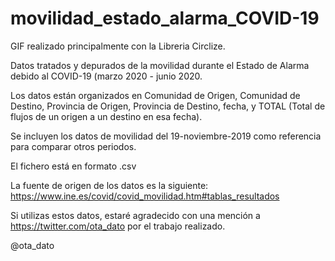 # movilidad_estado_alarma_COVID-19

GIF realizado principalmente con la Libreria Circlize.

Datos tratados y depurados de la movilidad durante el Estado de Alarma debido al COVID-19 (marzo 2020 - junio 2020.

Los datos están organizados en Comunidad de Origen, Comunidad de Destino, Provincia de Origen, Provincia de Destino, fecha, y TOTAL (Total de flujos de un origen a un destino en esa fecha).

Se incluyen los datos de movilidad del 19-noviembre-2019 como referencia para comparar otros periodos.

El fichero está en formato .csv

La fuente de origen de los datos es la siguiente: 
https://www.ine.es/covid/covid_movilidad.htm#tablas_resultados

Si utilizas estos datos, estaré agradecido con una mención a https://twitter.com/ota_dato por el trabajo realizado.

@ota_dato


